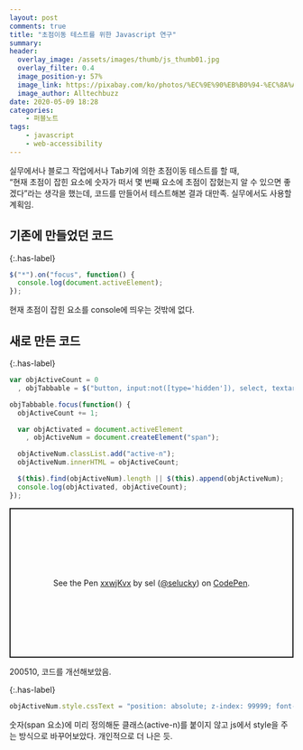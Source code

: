 ```yaml
---
layout: post
comments: true
title: "초점이동 테스트를 위한 Javascript 연구"
summary:
header:
  overlay_image: /assets/images/thumb/js_thumb01.jpg
  overlay_filter: 0.4
  image_position-y: 57%
  image_link: https://pixabay.com/ko/photos/%EC%9E%90%EB%B0%94-%EC%8A%A4%ED%81%AC%EB%A6%BD%ED%8A%B8-%ED%94%84%EB%A1%9C%EA%B7%B8%EB%9E%98%EB%A8%B8-%EC%BD%94%EB%93%9C-4523100/
  image_author: Alltechbuzz
date: 2020-05-09 18:28
categories:
    - 퍼블노트
tags:
    - javascript
    - web-accessibility
---
```


실무에서나 블로그 작업에서나 Tab키에 의한 초점이동 테스트를 할 때,  
&ldquo;현재 초점이 잡힌 요소에 숫자가 떠서 몇 번째 요소에 초점이 잡혔는지 알 수 있으면 좋겠다&rdquo;라는 생각을 했는데, 코드를 만들어서 테스트해본 결과 대만족. 실무에서도 사용할 계획임.

## 기존에 만들었던 코드

{:.has-label}
```javascript
$("*").on("focus", function() {
  console.log(document.activeElement);
});
```
현재 초점이 잡힌 요소를 console에 띄우는 것밖에 없다.

## 새로 만든 코드

{:.has-label}
```javascript
var objActiveCount = 0
  , objTabbable = $("button, input:not([type='hidden']), select, textarea, [href], [tabindex]:not([tabindex='-1'])");

objTabbable.focus(function() {
  objActiveCount += 1;

  var objActivated = document.activeElement
    , objActiveNum = document.createElement("span");

  objActiveNum.classList.add("active-n");
  objActiveNum.innerHTML = objActiveCount;

  $(this).find(objActiveNum).length || $(this).append(objActiveNum);
  console.log(objActivated, objActiveCount);
});
```

<p class="codepen" data-height="265" data-theme-id="default" data-default-tab="js,result" data-user="selucky" data-slug-hash="xxwjKvx" style="height: 265px; box-sizing: border-box; display: flex; align-items: center; justify-content: center; border: 2px solid; margin: 1em 0; padding: 1em;" data-pen-title="xxwjKvx">
  <span>See the Pen <a href="https://codepen.io/selucky/pen/xxwjKvx">
  xxwjKvx</a> by sel (<a href="https://codepen.io/selucky">@selucky</a>)
  on <a href="https://codepen.io">CodePen</a>.</span>
</p>
<script async src="https://static.codepen.io/assets/embed/ei.js"></script>

200510, 코드를 개선해보았음.

{:.has-label}
```javascript
objActiveNum.style.cssText = "position: absolute; z-index: 99999; font-size: 5rem; font-weight: 700; color: #525252";
```

숫자(span 요소)에 미리 정의해둔 클래스(active-n)를 붙이지 않고 js에서 style을 주는 방식으로 바꾸어보았다. 개인적으로 더 나은 듯.